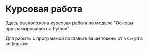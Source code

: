 # Курсовая работа

Здесь расположена курсовая работа по модулю "Основы програмирования на Python"

Для работы с программой поставьте ваши токены от vk и yd в settings.ini
